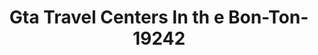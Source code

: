 ---
f_zip-code: 18951
f_state-code: PA
title: Gta Travel Centers In th e Bon-Ton-19242
f_phone: 215-538-0884
f_city-only: Quakertown
f_address: Richland Mall In The Quakertown
f_location-unique-id: '19242'
slug: gta-travel-centers-in-th-e-bon-ton-19242
updated-on: '2024-05-30T13:46:58.046Z'
created-on: '2024-05-30T13:36:59.803Z'
published-on: '2024-05-30T13:54:32.469Z'
f_city-state: cms/city/quakertown-pa.md
f_company: cms/company/gta-travel-centers-in-th-e-bon-ton.md
f_state: cms/state/pennsylvania.md
layout: '[payday-loan].html'
tags: payday-loan
---